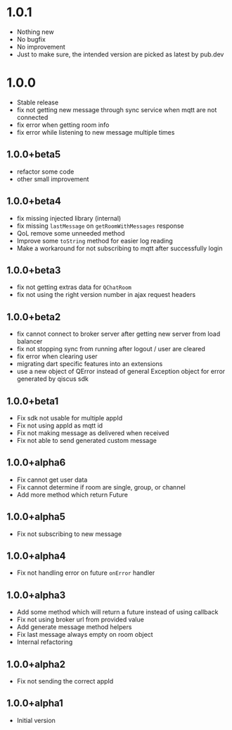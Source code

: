 # 1.0.1

- Nothing new
- No bugfix
- No improvement
- Just to make sure, the intended version are picked as latest by pub.dev

# 1.0.0

- Stable release
- fix not getting new message through sync service
  when mqtt are not connected
- fix error when getting room info
- fix error while listening to new message multiple times

## 1.0.0+beta5

- refactor some code
- other small improvement

## 1.0.0+beta4

- fix missing injected library (internal)
- fix missing `lastMessage` on `getRoomWithMessages` response
- QoL remove some unneeded method
- Improve some `toString` method for easier log reading
- Make a workaround for not subscribing to mqtt after successfully login

## 1.0.0+beta3

- fix not getting extras data for `QChatRoom`
- fix not using the right version number in ajax request headers

## 1.0.0+beta2

- fix cannot connect to broker server after
  getting new server from load balancer
- fix not stopping sync from running after logout / user
  are cleared
- fix error when clearing user
- migrating dart specific features into an extensions
- use a new object of QError instead of general Exception object
  for error generated by qiscus sdk

## 1.0.0+beta1

- Fix sdk not usable for multiple appId
- Fix not using appId as mqtt id
- Fix not making message as delivered when received
- Fix not able to send generated custom message

## 1.0.0+alpha6

- Fix cannot get user data
- Fix cannot determine if room are single, group, or channel
- Add more method which return Future

## 1.0.0+alpha5

- Fix not subscribing to new message

## 1.0.0+alpha4

- Fix not handling error on future `onError` handler

## 1.0.0+alpha3

- Add some method which will return a future instead of using callback
- Fix not using broker url from provided value
- Add generate message method helpers
- Fix last message always empty on room object
- Internal refactoring

## 1.0.0+alpha2

- Fix not sending the correct appId

## 1.0.0+alpha1

- Initial version
